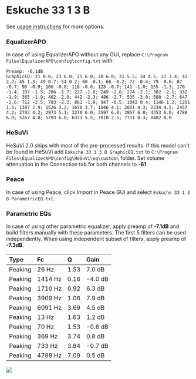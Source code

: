 # Eskuche 33 1 3 B
See [usage instructions](https://github.com/jaakkopasanen/AutoEq#usage) for more options.

### EqualizerAPO
In case of using EqualizerAPO without any GUI, replace `C:\Program Files\EqualizerAPO\config\config.txt`
with:
```
Preamp: -6.1dB
GraphicEQ: 21 0.0; 23 6.0; 25 6.0; 28 6.0; 31 5.5; 34 4.5; 37 3.4; 41 2.2; 45 1.3; 49 0.7; 54 0.2; 60 -0.1; 66 -0.2; 72 -0.4; 79 -0.6; 87 -0.7; 96 -0.9; 106 -0.8; 116 -0.6; 128 -0.7; 141 -1.0; 155 -1.3; 170 -1.4; 187 -1.5; 206 -1.7; 227 -1.8; 249 -2.0; 274 -2.1; 302 -2.1; 332 -1.9; 365 -1.9; 402 -2.0; 442 -2.3; 486 -2.7; 535 -3.0; 588 -2.7; 647 -2.6; 712 -2.5; 783 -2.2; 861 -1.8; 947 -0.5; 1042 0.4; 1146 1.2; 1261 1.5; 1387 2.9; 1526 3.2; 1678 3.7; 1846 4.1; 2031 4.3; 2234 4.5; 2457 4.2; 2703 4.2; 2973 5.1; 3270 6.0; 3597 6.0; 3957 6.0; 4353 6.0; 4788 6.0; 5267 4.8; 5793 6.0; 6373 5.5; 7010 2.5; 7711 0.3; 8482 0.0
```

### HeSuVi
HeSuVi 2.0 ships with most of the pre-processed results. If this model can't be found in HeSuVi add
`Eskuche 33 1 3 B GraphicEQ.txt` to `C:\Program Files\EqualizerAPO\config\HeSuVi\eq\custom\` folder.
Set volume attenuation in the Connection tab for both channels to **-61**

### Peace
In case of using Peace, click *Import* in Peace GUI and select `Eskuche 33 1 3 B ParametricEQ.txt`.

### Parametric EQs
In case of using other parametric equalizer, apply preamp of **-7.1dB** and build filters manually
with these parameters. The first 5 filters can be used independently.
When using independent subset of filters, apply preamp of **-7.3dB**.

| Type    | Fc      |    Q | Gain    |
|:--------|:--------|:-----|:--------|
| Peaking | 26 Hz   | 1.53 | 7.0 dB  |
| Peaking | 1414 Hz | 0.16 | -4.0 dB |
| Peaking | 1710 Hz | 0.92 | 6.3 dB  |
| Peaking | 3909 Hz | 1.06 | 7.9 dB  |
| Peaking | 6091 Hz | 3.69 | 4.5 dB  |
| Peaking | 13 Hz   | 1.63 | 1.2 dB  |
| Peaking | 70 Hz   | 1.53 | -0.6 dB |
| Peaking | 369 Hz  | 3.74 | 0.8 dB  |
| Peaking | 733 Hz  | 3.84 | -0.7 dB |
| Peaking | 4788 Hz | 7.09 | 0.5 dB  |

![](https://raw.githubusercontent.com/jaakkopasanen/AutoEq/master/results/innerfidelity/sbaf-serious/Eskuche%2033%201%203%20B/Eskuche%2033%201%203%20B.png)